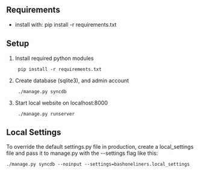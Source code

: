 Requirements
------------
* install with: pip install -r requirements.txt


Setup
-----
1. Install required python modules

        pip install -r requirements.txt

2. Create database (sqlite3), and admin account

        ./manage.py syncdb

3. Start local website on localhost:8000

        ./manage.py runserver


Local Settings
--------------
To override the default settings.py file in production, create a
local_settings file and pass it to manage.py with the --settings flag
like this:

    ./manage.py syncdb --noinput --settings=bashoneliners.local_settings


